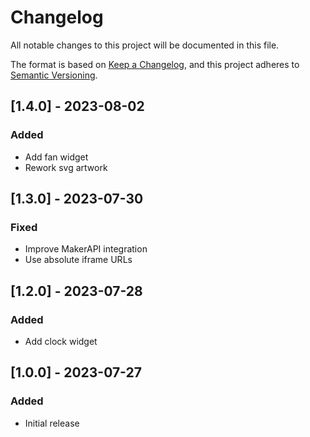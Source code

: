 # Changelog

All notable changes to this project will be documented in this file.

The format is based on [Keep a Changelog](https://keepachangelog.com/en/1.0.0/),
and this project adheres to [Semantic Versioning](https://semver.org/spec/v2.0.0.html).

## [1.4.0] - 2023-08-02
### Added
- Add fan widget
- Rework svg artwork

## [1.3.0] - 2023-07-30
### Fixed
- Improve MakerAPI integration
- Use absolute iframe URLs

## [1.2.0] - 2023-07-28
### Added
- Add clock widget

## [1.0.0] - 2023-07-27
### Added
- Initial release
